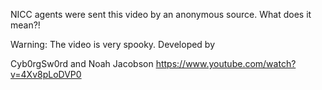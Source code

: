 NICC agents were sent this video by an anonymous source. What does it mean?!

Warning: The video is very spooky.
Developed by

Cyb0rgSw0rd and Noah Jacobson
https://www.youtube.com/watch?v=4Xv8pLoDVP0
